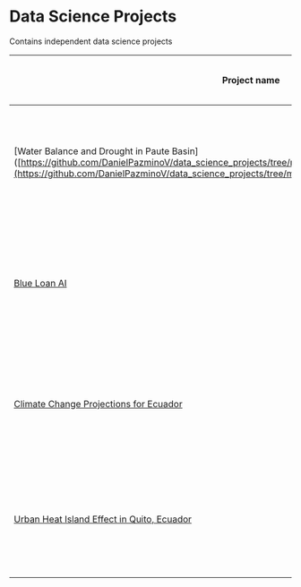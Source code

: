 # Data Science Projects
Contains independent data science projects


Project name | Description | Computing environment/ Libraries used
------------ | ------------- | ------------- 
[Water Balance and Drought in Paute Basin]([https://github.com/DanielPazminoV/data_science_projects/tree/main/blue_loan_ai](https://github.com/DanielPazminoV/data_science_projects/tree/main/water_balance_and_drought_Paute_basin) |  Analyze monthly water balance and drought in Paute basin for the period 2010-2020  | Google Earth Engine Python API/Google Colab. Libraries: geemap, cartopy, matplotlib, seaborn,     
[Blue Loan AI](https://github.com/DanielPazminoV/data_science_projects/tree/main/blue_loan_ai) |  Develop a prospects recommendation application system based on machine learning to allocate blue finance funds | Python 3 (Anaconda installation). Libraries: pandas, sklearn, plotly, folium, streamlit, pandas, geopandas, numpy. 
[Climate Change Projections for Ecuador](https://github.com/DanielPazminoV/geospatial_analysis/tree/main/climate_projections_ecuador) |  Understand climate change projections in Ecuador for the 21st century | Python 3 (Anaconda installation). Libraries: glob, pandas, seaborn, matplotlib, xarray, numpy, cartopy              
[Urban Heat Island Effect in Quito, Ecuador](https://github.com/DanielPazminoV/geospatial_analysis/tree/main/urban_heat_island) | Explore urban heat island effect in Quito, Ecuador.  | Google Earth Engine Python API/Google Colab. Libraries: pandas, matplotlib, numpy, scipy, folium  
